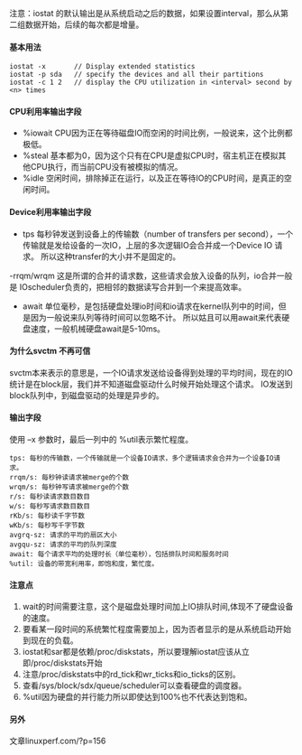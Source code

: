 注意：iostat 的默认输出是从系统启动之后的数据，如果设置interval，那么从第二组数据开始，后续的每次都是增量。

#### 基本用法
```
iostat -x       // Display extended statistics
iostat -p sda   // specify the devices and all their partitions
iostat -c 1 2   // display the CPU utilization in <interval> second by <n> times
```

#### CPU利用率输出字段
- %iowait
CPU因为正在等待磁盘IO而空闲的时间比例，一般说来，这个比例都极低。
- %steal
基本都为0，因为这个只有在CPU是虚拟CPU时，宿主机正在模拟其他CPU执行，而当前CPU没有被模拟的情况。
- %idle
空闲时间，排除掉正在运行，以及正在等待IO的CPU时间，是真正的空闲时间。

#### Device利用率输出字段
- tps
每秒钟发送到设备上的传输数（number of transfers per second），一个传输就是发给设备的一次IO，上层的多次逻辑IO会合并成一个Device IO 请求。
所以这种transfer的大小并不是固定的。

-rrqm/wrqm
这是所谓的合并的请求数，这些请求会放入设备的队列，io合并一般是 IOscheduler负责的，把相邻的数据读写合并到一个来提高效率。

- await
单位毫秒，是包括硬盘处理io时间和io请求在kernel队列中的时间，但是因为一般说来队列等待时间可以忽略不计。
所以姑且可以用await来代表硬盘速度，一般机械硬盘await是5-10ms。

#### 为什么svctm 不再可信
svctm本来表示的意思是，一个IO请求发送给设备得到处理的平均时间，现在的IO统计是在block层，我们并不知道磁盘驱动什么时候开始处理这个请求。
IO发送到block队列中，到磁盘驱动的处理是异步的。

#### 输出字段
使用 –x 参数时，最后一列中的 %util表示繁忙程度。
```
tps: 每秒的传输数，一个传输就是一个设备IO请求，多个逻辑请求会合并为一个设备IO请求。
rrqm/s: 每秒钟读请求被merge的个数
wrqm/s: 每秒钟写请求被merge的个数
r/s: 每秒读请求数目数目
w/s: 每秒写请求数目数目
rKb/s: 每秒读千字节数
wKb/s: 每秒写千字节数
avgrq-sz: 请求的平均的扇区大小
avgqu-sz: 请求的平均的队列深度
await: 每个请求平均的处理时长（单位毫秒），包括排队时间和服务时间
%util: 设备的带宽利用率，即饱和度，繁忙度。
```

#### 注意点
1. wait的时间需要注意，这个是磁盘处理时间加上IO排队时间,体现不了硬盘设备的速度。
2. 要看某一段时间的系统繁忙程度需要加上<interval>，因为否者显示的是从系统启动开始到现在的负载。
3. iostat和sar都是依赖/proc/diskstats，所以要理解iostat应该从立即/proc/diskstats开始
4. 注意/proc/diskstats中的rd_tick和wr_ticks和io_ticks的区别。
5. 查看/sys/block/sdx/queue/scheduler可以查看硬盘的调度器。
6. %util因为硬盘的并行能力所以即使达到100%也不代表达到饱和。

#### 另外
文章linuxperf.com/?p=156
